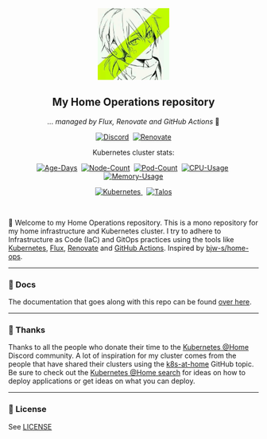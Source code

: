 <div align="center">

<img src="https://github.com/soulwhisper/home-ops/blob/main/_assets/logo.jpg?raw=true" width="144px" height="144px"/>

## My Home Operations repository

_... managed by Flux, Renovate and GitHub Actions_ :robot:

[![Discord](https://img.shields.io/discord/673534664354430999?style=for-the-badge&label&logo=discord&logoColor=white&color=blue)](https://discord.gg/home-operations)&nbsp;
[![Renovate](https://img.shields.io/badge/powered_by-Renovate-blue?style=for-the-badge&logo=renovate)](https://www.mend.io/renovate/)

Kubernetes cluster stats:

[![Age-Days](https://kromgo.noirprime.com/cluster_age_days?format=badge)](https://github.com/kashalls/kromgo/)&nbsp;
[![Node-Count](https://kromgo.noirprime.com/cluster_node_count?format=badge)](https://github.com/kashalls/kromgo/)&nbsp;
[![Pod-Count](https://kromgo.noirprime.com/cluster_pod_count?format=badge)](https://github.com/kashalls/kromgo/)&nbsp;
[![CPU-Usage](https://kromgo.noirprime.com/cluster_cpu_usage?format=badge)](https://github.com/kashalls/kromgo/)&nbsp;
[![Memory-Usage](https://kromgo.noirprime.com/cluster_memory_usage?format=badge)](https://github.com/kashalls/kromgo/)

[![Kubernetes](https://img.shields.io/badge/dynamic/yaml?url=https%3A%2F%2Fraw.githubusercontent.com%2Fsoulwhisper%2Fhome-ops%2Fmain%2Fkubernetes%2Ftalos%2Ftalconfig.yaml&query=%24.kubernetesVersion&flat-square&logo=kubernetes&logoColor=white&label=k8s)
](https://www.talos.dev/)&nbsp;
[![Talos](https://img.shields.io/badge/dynamic/yaml?url=https%3A%2F%2Fraw.githubusercontent.com%2Fsoulwhisper%2Fhome-ops%2Fmain%2Fkubernetes%2Ftalos%2Ftalconfig.yaml&query=%24.talosVersion&flat-square&logo=kubernetes&logoColor=white&color=orange&label=talos)
](https://www.talos.dev/)

</div>
<br>

👋 Welcome to my Home Operations repository. This is a mono repository for my home infrastructure and Kubernetes cluster. I try to adhere to Infrastructure as Code (IaC) and GitOps practices using the tools like [Kubernetes](https://kubernetes.io/), [Flux](https://github.com/fluxcd/flux2), [Renovate](https://github.com/renovatebot/renovate) and [GitHub Actions](https://github.com/features/actions). Inspired by [bjw-s/home-ops](https://github.com/bjw-s/home-ops).

---

### 📖 Docs

The documentation that goes along with this repo can be found [over here]().

---

### :handshake: Thanks

Thanks to all the people who donate their time to the [Kubernetes @Home](https://discord.gg/k8s-at-home) Discord community. A lot of inspiration for my cluster comes from the people that have shared their clusters using the [k8s-at-home](https://github.com/topics/k8s-at-home) GitHub topic. Be sure to check out the [Kubernetes @Home search](https://nanne.dev/k8s-at-home-search/) for ideas on how to deploy applications or get ideas on what you can deploy.

---

### 🔏 License

See [LICENSE](https://github.com/soulwhisper/home-ops/blob/main/LICENSE)
